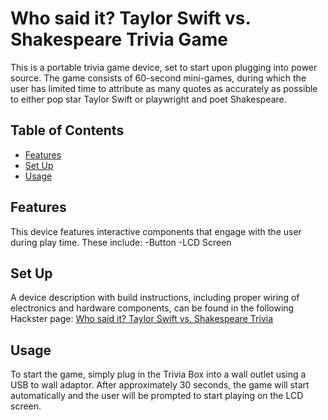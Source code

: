 # Who said it? Taylor Swift vs. Shakespeare Trivia Game

This is a portable trivia game device, set to start upon plugging into power source. The game consists of 60-second mini-games, during which the user has limited time to attribute as many quotes as accurately as possible to either pop star Taylor Swift or playwright and poet Shakespeare.

## Table of Contents

- [Features](#features)
- [Set Up](#setup)
- [Usage](#usage)


## Features

This device features interactive components that engage with the user during play time. These include:
-Button
-LCD Screen

## Set Up
A device description with build instructions, including proper wiring of electronics and hardware components, can be found in the following Hackster page: [Who said it? Taylor Swift vs. Shakespeare Trivia](https://www.hackster.io/vlo1/who-said-it-taylor-swift-vs-shakespeare-trivia-fd3cca) 

## Usage

To start the game, simply plug in the Trivia Box into a wall outlet using a USB to wall adaptor. After approximately 30 seconds, the game will start automatically and the user will be prompted to start playing on the LCD screen.



